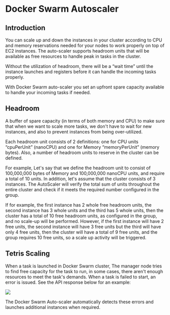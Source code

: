 # Docker Swarm Autoscaler

## Introduction

You can scale up and down the instances in your cluster according to CPU and memory reservations needed for your nodes to work properly on top of EC2 instances.
The auto-scaler supports headroom units that will be available as free resources to handle peak in tasks in the cluster.

Without the utilization of headroom, there will be a “wait time” until the instance launches and registers before it can handle the incoming tasks properly.

With Docker Swarm auto-scaler you set an upfront spare capacity available to handle your incoming tasks if needed.

## Headroom

A buffer of spare capacity (in terms of both memory and CPU) to make sure that when we want to scale more tasks, we don't have to wait for new instances, and also to prevent instances from being over-utilized.

Each headroom unit consists of 2 definitions: one for CPU units “cpuPerUnit” (nanoCPU) and one for Memory “memoryPerUnit” (memory bytes). Also, a number of headroom units to reserve in the cluster can be defined.

For example, Let's say that we define the headroom unit to consist of 100,000,000 bytes of Memory and 100,000,000 nanoCPU units, and require a total of 10 units. In addition, let's assume that the cluster consists of 3 instances. The AutoScaler will verify the total sum of units throughout the entire cluster and check if it meets the required number configured in the group.

If for example, the first instance has 2 whole free headroom units, the second instance has 3 whole units and the third has 5 whole units, then the cluster has a total of 10 free headroom units, as configured in the group, and no scale-up will be performed. However, if the first instance will have 2 free units, the second instance will have 3 free units but the third will have only 4 free units, then the cluster will have a total of 9 free units, and the group requires 10 free units, so a scale up activity will be triggered.

## Tetris Scaling

When a task is launched in Docker Swarm cluster, The manager node tries to find free capacity for the task to run, in some cases, there aren't enough resources to meet the task's demands.
When a task is failed to start, an error is issued. See the API response below for an example:

<img src="/elastigroup/_media/docker-swarm-autoscaler_1.png" />

The Docker Swarm Auto-scaler automatically detects these errors and launches additional instances when required.
